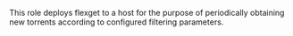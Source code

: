 This role deploys flexget to a host for the purpose of periodically obtaining
new torrents according to configured filtering parameters.
